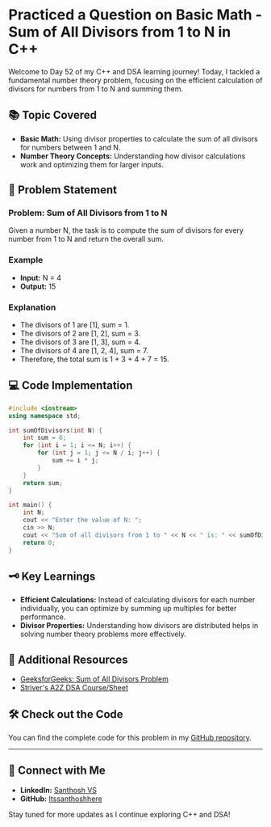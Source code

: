 # Practiced a Question on Basic Math - Sum of All Divisors from 1 to N in C++

Welcome to Day 52 of my C++ and DSA learning journey! Today, I tackled a fundamental number theory problem, focusing on the efficient calculation of divisors for numbers from 1 to N and summing them.

## 📚 Topic Covered
- **Basic Math:** Using divisor properties to calculate the sum of all divisors for numbers between 1 and N.
- **Number Theory Concepts:** Understanding how divisor calculations work and optimizing them for larger inputs.

## 📝 Problem Statement
### Problem: Sum of All Divisors from 1 to N

Given a number N, the task is to compute the sum of divisors for every number from 1 to N and return the overall sum.

### Example
- **Input:** N = 4
- **Output:** 15  

### Explanation
- The divisors of 1 are [1], sum = 1.
- The divisors of 2 are [1, 2], sum = 3.
- The divisors of 3 are [1, 3], sum = 4.
- The divisors of 4 are [1, 2, 4], sum = 7.
- Therefore, the total sum is 1 + 3 + 4 + 7 = 15.

## 💻 Code Implementation

```cpp
#include <iostream>
using namespace std;

int sumOfDivisors(int N) {
    int sum = 0;
    for (int i = 1; i <= N; i++) {
        for (int j = 1; j <= N / i; j++) {
            sum += i * j;
        }
    }
    return sum;
}

int main() {
    int N;
    cout << "Enter the value of N: ";
    cin >> N;
    cout << "Sum of all divisors from 1 to " << N << " is: " << sumOfDivisors(N) << endl;
    return 0;
}
```

## 🗝️ Key Learnings
- **Efficient Calculations:** Instead of calculating divisors for each number individually, you can optimize by summing up multiples for better performance.
- **Divisor Properties:** Understanding how divisors are distributed helps in solving number theory problems more effectively.

## 🔗 Additional Resources
- [GeeksforGeeks: Sum of All Divisors Problem](https://www.geeksforgeeks.org/problems/sum-of-all-divisors-from-1-to-n4738/1)
- [Striver's A2Z DSA Course/Sheet](https://takeuforward.org/strivers-a2z-dsa-course/strivers-a2z-dsa-course-sheet-2)

## 🛠️ Check out the Code
You can find the complete code for this problem in my [GitHub repository](https://github.com/Itssanthoshhere/Data-Structures-and-Algorithms/blob/main/C%2B%2B%20with%20DSA-learning-journey/Day52%20-%20Basic%20Maths%20-%20Print%20all%20Divisors/Print_all_Divisors.cpp).

---

## 🔗 Connect with Me
- **LinkedIn:** [Santhosh VS](https://www.linkedin.com/in/thesanthoshvs/)
- **GitHub:** [Itssanthoshhere](https://github.com/Itssanthoshhere)

Stay tuned for more updates as I continue exploring C++ and DSA!
